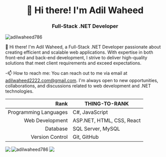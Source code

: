<h1 align="center">👋 Hi there! I'm Adil Waheed</h1>
<h3 align="center">Full-Stack .NET Developer</h3>

<p align="left"> <img src="https://komarev.com/ghpvc/?username=adilwaheed786&label=Profile%20views&color=0e75b6&style=flat" alt="adilwaheed786" /> </p>

  👋 Hi there! I'm Adil Waheed, a Full-Stack .NET Developer passionate about creating efficient and scalable web applications. With expertise in both front-end and back-end development, I strive to deliver high-quality solutions that meet client requirements and exceed expectations.

  -📫 How to reach me: 
                      You can reach out to me via email at adilwaheed2222.com@gmail.com. I'm always open to new opportunities, collaborations, and discussions related to web development and .NET technologies.


  | Rank | THING-TO-RANK   
  |--------------------:|------------------------------|
  |Programming Languages| C#, JavaScript               |
  |     Web Development | ASP.NET, HTML, CSS, React    |
  |     Database        | SQL Server, MySQL            |
  |     Version Control | Git, GitHub                  |

  
  <img align="left" src="https://github-readme-streak-stats.herokuapp.com/?user=adilwaheed786"/>
  <img align="center" src="https://github-readme-stats-sigma-five.vercel.app/api/top-langs?username=adilwaheed786&layout=compact"/>
  <img align="left" src="https://github-readme-stats.vercel.app/api?username=adilwaheed786&show_icons=true&locale=en" alt="adilwaheed786" />
 

